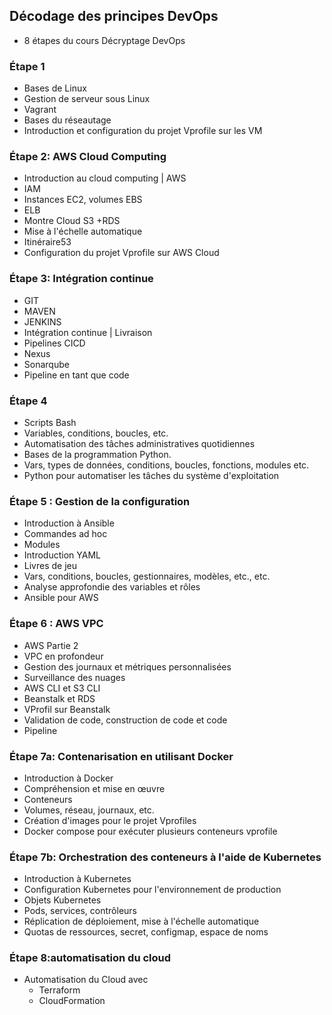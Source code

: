 ## **Décodage des principes DevOps**

+ 8 étapes du cours Décryptage DevOps

### **Étape 1**
+ Bases de Linux
+ Gestion de serveur sous Linux
+ Vagrant
+ Bases du réseautage
+ Introduction et configuration du projet Vprofile sur les VM

### **Étape 2: AWS Cloud Computing**
+ Introduction au cloud computing | AWS
+ IAM
+ Instances EC2, volumes EBS
+ ELB
+ Montre Cloud S3
  +RDS
+ Mise à l'échelle automatique
+ Itinéraire53
+ Configuration du projet Vprofile sur AWS Cloud

### **Étape 3: Intégration continue**

+ GIT
+ MAVEN
+ JENKINS
+ Intégration continue | Livraison
+ Pipelines CICD
+ Nexus
+ Sonarqube
+ Pipeline en tant que code

### **Étape 4**
+ Scripts Bash
+ Variables, conditions, boucles, etc.
+ Automatisation des tâches administratives quotidiennes
+ Bases de la programmation Python.
+ Vars, types de données, conditions, boucles, fonctions, modules etc.
+ Python pour automatiser les tâches du système d'exploitation

### **Étape 5 : Gestion de la configuration**
+ Introduction à Ansible
+ Commandes ad hoc
+ Modules
+ Introduction YAML
+ Livres de jeu
+ Vars, conditions, boucles, gestionnaires, modèles, etc., etc.
+ Analyse approfondie des variables et rôles
+ Ansible pour AWS

### **Étape 6 : AWS VPC**
+ AWS Partie 2
+ VPC en profondeur
+ Gestion des journaux et métriques personnalisées
+ Surveillance des nuages
+ AWS CLI et S3 CLI
+ Beanstalk et RDS
+ VProfil sur Beanstalk
+ Validation de code, construction de code et code
+ Pipeline

### **Étape 7a: Contenarisation en utilisant Docker**
+ Introduction à Docker
+ Compréhension et mise en œuvre
+ Conteneurs
+ Volumes, réseau, journaux, etc.
+ Création d'images pour le projet Vprofiles
+ Docker compose pour exécuter plusieurs conteneurs vprofile

### **Étape 7b: Orchestration des conteneurs à l'aide de Kubernetes**
+ Introduction à Kubernetes
+ Configuration Kubernetes pour l'environnement de production
+ Objets Kubernetes
+ Pods, services, contrôleurs
+ Réplication de déploiement, mise à l'échelle automatique
+ Quotas de ressources, secret, configmap, espace de noms

### **Étape 8:automatisation du cloud**
+ Automatisation du Cloud avec
    + Terraform
    + CloudFormation


